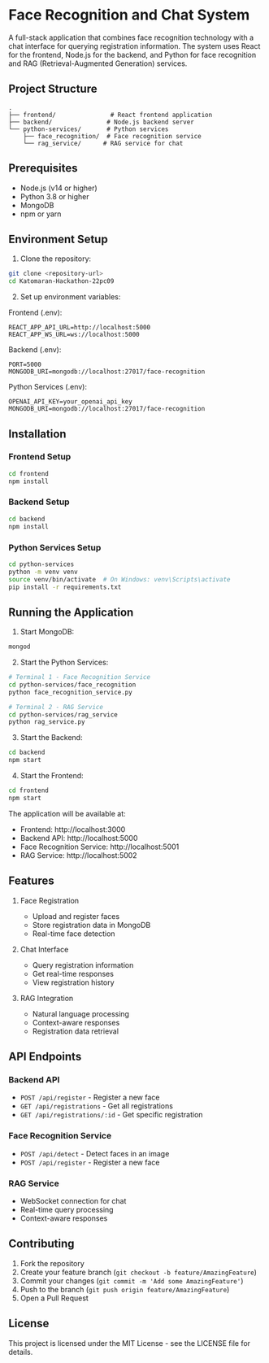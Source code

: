 # Face Recognition and Chat System

A full-stack application that combines face recognition technology with a chat interface for querying registration information. The system uses React for the frontend, Node.js for the backend, and Python for face recognition and RAG (Retrieval-Augmented Generation) services.

## Project Structure

```
.
├── frontend/               # React frontend application
├── backend/               # Node.js backend server
└── python-services/       # Python services
    ├── face_recognition/  # Face recognition service
    └── rag_service/      # RAG service for chat
```

## Prerequisites

- Node.js (v14 or higher)
- Python 3.8 or higher
- MongoDB
- npm or yarn

## Environment Setup

1. Clone the repository:
```bash
git clone <repository-url>
cd Katomaran-Hackathon-22pc09
```

2. Set up environment variables:

Frontend (.env):
```
REACT_APP_API_URL=http://localhost:5000
REACT_APP_WS_URL=ws://localhost:5000
```

Backend (.env):
```
PORT=5000
MONGODB_URI=mongodb://localhost:27017/face-recognition
```

Python Services (.env):
```
OPENAI_API_KEY=your_openai_api_key
MONGODB_URI=mongodb://localhost:27017/face-recognition
```

## Installation

### Frontend Setup
```bash
cd frontend
npm install
```

### Backend Setup
```bash
cd backend
npm install
```

### Python Services Setup
```bash
cd python-services
python -m venv venv
source venv/bin/activate  # On Windows: venv\Scripts\activate
pip install -r requirements.txt
```

## Running the Application

1. Start MongoDB:
```bash
mongod
```

2. Start the Python Services:
```bash
# Terminal 1 - Face Recognition Service
cd python-services/face_recognition
python face_recognition_service.py

# Terminal 2 - RAG Service
cd python-services/rag_service
python rag_service.py
```

3. Start the Backend:
```bash
cd backend
npm start
```

4. Start the Frontend:
```bash
cd frontend
npm start
```

The application will be available at:
- Frontend: http://localhost:3000
- Backend API: http://localhost:5000
- Face Recognition Service: http://localhost:5001
- RAG Service: http://localhost:5002

## Features

1. Face Registration
   - Upload and register faces
   - Store registration data in MongoDB
   - Real-time face detection

2. Chat Interface
   - Query registration information
   - Get real-time responses
   - View registration history

3. RAG Integration
   - Natural language processing
   - Context-aware responses
   - Registration data retrieval

## API Endpoints

### Backend API
- `POST /api/register` - Register a new face
- `GET /api/registrations` - Get all registrations
- `GET /api/registrations/:id` - Get specific registration

### Face Recognition Service
- `POST /api/detect` - Detect faces in an image
- `POST /api/register` - Register a new face

### RAG Service
- WebSocket connection for chat
- Real-time query processing
- Context-aware responses

## Contributing

1. Fork the repository
2. Create your feature branch (`git checkout -b feature/AmazingFeature`)
3. Commit your changes (`git commit -m 'Add some AmazingFeature'`)
4. Push to the branch (`git push origin feature/AmazingFeature`)
5. Open a Pull Request

## License

This project is licensed under the MIT License - see the LICENSE file for details. 